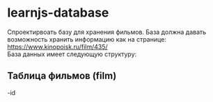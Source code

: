 # learnjs-database
Спроектирвоать базу для хранения фильмов. База должна давать возможность хранить информацию как на странице: https://www.kinopoisk.ru/film/435/<br>
База данных имеет следующую структуру:

## Таблица фильмов (film)<br>
-id
